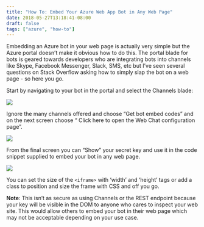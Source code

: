 ```yaml
---
title: "How To: Embed Your Azure Web App Bot in Any Web Page"
date: 2018-05-27T13:18:41-08:00
draft: false
tags: ["azure", "how-to"]
---
```


Embedding an Azure bot in your web page is actually very simple but the Azure portal doesn’t make it obvious how to do this. The portal blade for bots is geared towards developers who are integrating bots into channels like Skype, Facebook Messenger, Slack, SMS, etc but I’ve seen several questions on Stack Overflow asking how to simply slap the bot on a web page - so here you go.

Start by navigating to your bot in the portal and select the Channels blade:

![](https://cdn-images-1.medium.com/max/2000/1*g1twn4ISo3MVyRM-hBlPww.png)

Ignore the many channels offered and choose “Get bot embed codes” and on the next screen choose “ Click here to open the Web Chat configuration page”.

![](https://cdn-images-1.medium.com/max/2324/1*DfrBjvg_bIB37u8gMTIBJw.png)

From the final screen you can “Show” your secret key and use it in the code snippet supplied to embed your bot in any web page.

![](https://cdn-images-1.medium.com/max/2000/1*JQ5wxySbvIbfqZs8WOn1IQ.png)

You can set the size of the `<iframe>` with ‘width’ and ‘height’ tags or add a class to position and size the frame with CSS and off you go.

**Note**: This isn’t as secure as using Channels or the REST endpoint because your key will be visible in the DOM to anyone who cares to inspect your web site. This would allow others to embed your bot in their web page which may not be acceptable depending on your use case.
